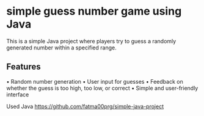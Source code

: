 # simple guess number game using Java
This is a simple Java project where players try to guess a randomly generated number within a specified range.

## Features
• Random number generation
• User input for guesses
• Feedback on whether the guess is too high, too low, or correct
• Simple and user-friendly interface

Used Java
https://github.com/fatma00prg/simple-java-project
